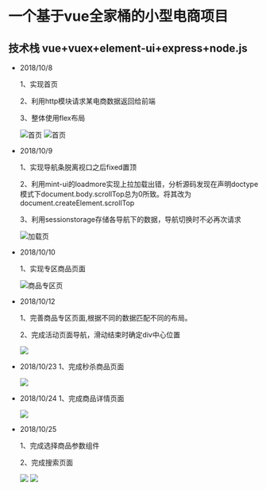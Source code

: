 
# 一个基于vue全家桶的小型电商项目

## 技术栈 vue+vuex+element-ui+express+node.js

- 2018/10/8

  1、实现首页
  
  2、利用http模块请求某电商数据返回给前端
  
  3、整体使用flex布局
  
  ![首页](https://raw.githubusercontent.com/tuguilin1/yuhan/master/static/demo2.jpg)
  ![首页](https://raw.githubusercontent.com/tuguilin1/yuhan/master/static/demo1.jpg)

- 2018/10/9

  1、实现导航条脱离视口之后fixed置顶
  
  2、利用mint-ui的loadmore实现上拉加载出错，分析源码发现在声明doctype模式下document.body.scrollTop总为0所致。将其改为document.createElement.scrollTop
  
  3、利用sessionstorage存储各导航下的数据，导航切换时不必再次请求
  
  ![加载页](https://raw.githubusercontent.com/tuguilin1/yuhan/master/static/demo3.jpg)
  
-  2018/10/10

   1、实现专区商品页面
   
   ![商品专区页](https://raw.githubusercontent.com/tuguilin1/yuhan/master/static/demo4.jpg)
   
-  2018/10/12

    1、完善商品专区页面,根据不同的数据匹配不同的布局。
    
    2、完成活动页面导航，滑动结束时确定div中心位置
    
    ![](https://raw.githubusercontent.com/tuguilin1/yuhan/master/static/demo5.png)
    
-  2018/10/23
    1、完成秒杀商品页面
    
    
    ![](https://raw.githubusercontent.com/tuguilin1/yuhan/master/static/demo6.png)

-  2018/10/24
    1、完成商品详情页面
    
    ![](https://raw.githubusercontent.com/tuguilin1/yuhan/master/static/demo7.png)
    
-  2018/10/25

    1、完成选择商品参数组件
    
    2、完成搜索页面
    
    ![](https://raw.githubusercontent.com/tuguilin1/yuhan/master/static/demo8.png)
    ![](https://raw.githubusercontent.com/tuguilin1/yuhan/master/static/demo9.png)
    
    
    
